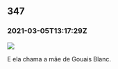   

347
---

### 2021-03-05T13:17:29Z

![](https://bebiodicionario-com.s3.amazonaws.com/media/posts/202103/156435556_3875858319102886_3592670439759858336_n_17885650409072811.jpg)

E ela chama a mãe de Gouais Blanc.

